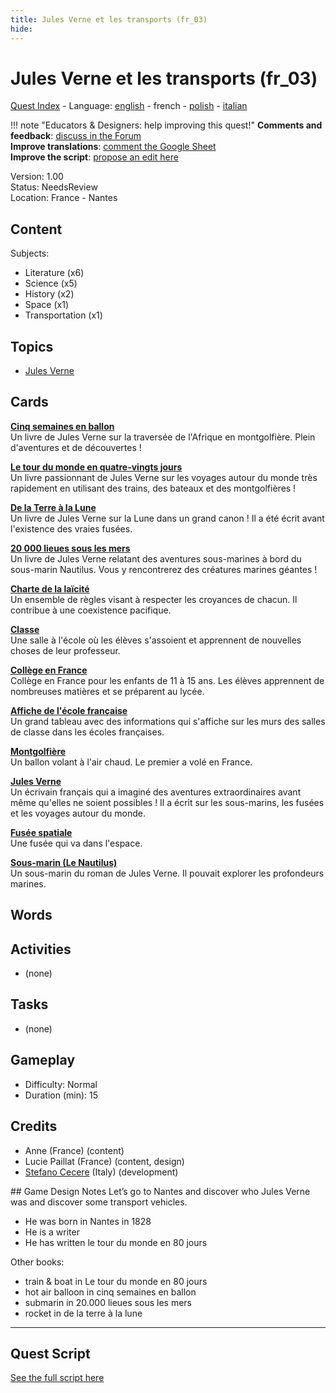 ```yaml
---
title: Jules Verne et les transports (fr_03)
hide:
---
```


# Jules Verne et les transports (fr_03)
[Quest Index](./index.fr.md) - Language: [english](./fr_03.md) - french - [polish](./fr_03.pl.md) - [italian](./fr_03.it.md)

!!! note "Educators & Designers: help improving this quest!"
    **Comments and feedback**: [discuss in the Forum](https://vgwb.discourse.group/t/fr-03-jules-verne-and-transportation/25/1)  
    **Improve translations**: [comment the Google Sheet](https://docs.google.com/spreadsheets/d/1FPFOy8CHor5ArSg57xMuPAG7WM27-ecDOiU-OmtHgjw/edit?gid=336647638#gid=336647638)  
    **Improve the script**: [propose an edit here](https://github.com/vgwb/Antura/blob/main/Assets/_discover/_quests/FR_03%20Nantes%20Verne/FR_03%20Nantes%20Verne%20-%20Yarn%20Script.yarn)  

Version: 1.00  
Status: NeedsReview  
Location: France - Nantes

## Content
Subjects: 

  - Literature (x6)
  - Science (x5)
  - History (x2)
  - Space (x1)
  - Transportation (x1)

## Topics
- [Jules Verne](../topics/index.md#jules_verne)


## Cards
**[Cinq semaines en ballon](../cards/index.md#book_five_weeks_in_a_balloon)**  
Un livre de Jules Verne sur la traversée de l'Afrique en montgolfière. Plein d'aventures et de découvertes !  

**[Le tour du monde en quatre-vingts jours](../cards/index.md#book_around_the_world_80_days)**  
Un livre passionnant de Jules Verne sur les voyages autour du monde très rapidement en utilisant des trains, des bateaux et des montgolfières !  

**[De la Terre à la Lune](../cards/index.md#book_from_earth_to_moon)**  
Un livre de Jules Verne sur la Lune dans un grand canon ! Il a été écrit avant l'existence des vraies fusées.  

**[20 000 lieues sous les mers](../cards/index.md#book_20000_leagues_under_the_sea)**  
Un livre de Jules Verne relatant des aventures sous-marines à bord du sous-marin Nautilus. Vous y rencontrerez des créatures marines géantes !  

**[Charte de la laïcité](../cards/index.md#concept_charter_of_secularism)**  
Un ensemble de règles visant à respecter les croyances de chacun. Il contribue à une coexistence pacifique.  

**[Classe](../cards/index.md#place_classroom)**  
Une salle à l'école où les élèves s'assoient et apprennent de nouvelles choses de leur professeur.  

**[Collège en France](../cards/index.md#education_college_fr)**  
Collège en France pour les enfants de 11 à 15 ans. Les élèves apprennent de nombreuses matières et se préparent au lycée.  

**[Affiche de l'école française](../cards/index.md#object_french_school_poster)**  
Un grand tableau avec des informations qui s'affiche sur les murs des salles de classe dans les écoles françaises.  

**[Montgolfière](../cards/index.md#hot_air_balloon)**  
Un ballon volant à l'air chaud. Le premier a volé en France.  

**[Jules Verne](../cards/index.md#jules_verne)**  
Un écrivain français qui a imaginé des aventures extraordinaires avant même qu'elles ne soient possibles ! Il a écrit sur les sous-marins, les fusées et les voyages autour du monde.  

**[Fusée spatiale](../cards/index.md#space_rocket)**  
Une fusée qui va dans l'espace.  

**[Sous-marin (Le Nautilus)](../cards/index.md#submarine_nautilus)**  
Un sous-marin du roman de Jules Verne. Il pouvait explorer les profondeurs marines.  

## Words
## Activities
- (none)

## Tasks
- (none)
## Gameplay
- Difficulty: Normal
- Duration (min): 15
## Credits
- Anne (France) (content)
- Lucie Paillat (France) (content, design)
- [Stefano Cecere](https://stefanocecere.com) (Italy) (development)

## Game Design Notes
Let’s go to Nantes and discover who Jules Verne was and discover some transport vehicles.

- He was born in Nantes in 1828
- He is a writer 
- He has written le tour du monde en 80 jours

Other books:

- train & boat in Le tour du monde en 80 jours
- hot air balloon in cinq semaines en ballon
- submarin in 20.000 lieues sous les mers
- rocket in de la terre à la lune 


---

## Quest Script

[See the full script here](./fr_03-script.fr.md)
